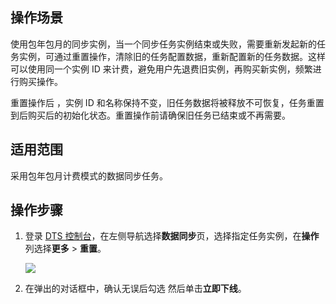 ## 操作场景

使用包年包月的同步实例，当一个同步任务实例结束或失败，需要重新发起新的任务实例，可通过重置操作，清除旧的任务配置数据，重新配置新的任务数据。这样可以使用同一个实例 ID 来计费，避免用户先退费旧实例，再购买新实例，频繁进行购买操作。

重置操作后 ，实例 ID 和名称保持不变，旧任务数据将被释放不可恢复，任务重置到后购买后的初始化状态。重置操作前请确保旧任务已结束或不再需要。

## 适用范围

采用包年包月计费模式的数据同步任务。

## 操作步骤

1. 登录 [DTS 控制台](https://console.cloud.tencent.com/dts/migration)，在左侧导航选择**数据同步**页，选择指定任务实例，在**操作**列选择**更多** > **重置**。

   ![](https://qcloudimg.tencent-cloud.cn/raw/b809314b34e745c0c8e75861a3ed3c8c.png)

2. 在弹出的对话框中，确认无误后勾选     然后单击**立即下线**。
  
